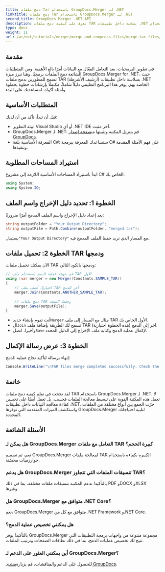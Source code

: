 ```yaml
---
title: دمج ملفات Tar باستخدام GroupDocs.Merger لـ .NET
linktitle: دمج ملفات Tar باستخدام GroupDocs.Merger لـ .NET
second_title: GroupDocs.Merger .NET API
description: تعرف على كيفية دمج ملفات TAR بسلاسة داخل تطبيقات .NET باستخدام GroupDocs.Merger. يوفر هذا البرنامج التعليمي نهجًا شاملاً خطوة بخطوة، مكتملًا بمثال التعليمات البرمجية.
type: docs
weight: 11
url: /ar/net/tutorials/merger/merge-and-compress-files/merge-tar-files/
---
```

## مقدمة

في تطوير البرمجيات، يعد التعامل الفعّال مع البيانات أمرًا بالغ الأهمية. ومن المتطلبات الشائعة دمج الملفات برمجيًا. وهنا تبرز ميزة GroupDocs.Merger for .NET، حيث تسمح للمطورين بدمج ملفات TAR (أرشيف الأشرطة) بسلاسة داخل تطبيقات .NET الخاصة بهم. يوفر هذا البرنامج التعليمي دليلاً شاملاً، مكتملًا بإرشادات خطوة بخطوة وأمثلة أكواد، لمساعدتك على البدء.

## المتطلبات الأساسية

قبل أن تبدأ، تأكد من أن لديك:

- بيئة التطوير: Visual Studio أو أي .NET IDE آخر مثبت.
-  GroupDocs.Merger لـ .NET: قم بتنزيل المكتبة وتثبيتها من[صفحة إصدار GroupDocs](https://releases.groupdocs.com/merger/net/).
- المعرفة الأساسية بلغة C#: ستساعدك المعرفة ببرمجة C# على فهم الأمثلة المقدمة وتنفيذها.

## استيراد المساحات المطلوبة

ابدأ باستيراد المساحات الأساسية اللازمة إلى مشروع C# الخاص بك:

```csharp
using System;
using System.IO;
```

## الخطوة 1: تحديد دليل الإخراج واسم الملف

يعد إعداد دليل الإخراج واسم الملف المدمج أمرًا ضروريًا:

```csharp
string outputFolder = "Your Output Directory";
string outputFile = Path.Combine(outputFolder, "merged.tar");
```

 يستبدل`"Your Output Directory"` مع المسار الذي تريد حفظ الملف المدمج فيه.

## الخطوة 2: تحميل ملفات TAR ودمجها

الآن يمكنك تحميل ملفات TAR ودمجها بالكود التالي:

```csharp
// قم بتهيئة عملية الدمج باستخدام ملف TAR الأول
using (var merger = new Merger(Constants.SAMPLE_TAR))
{
    // اختياريًا، أضف ملف TAR آخر للدمج
    merger.Join(Constants.ANOTHER_SAMPLE_TAR);
    
    // دمج ملفات TAR وحفظ النتيجة
    merger.Save(outputFile);
}
```

-  أنت تقوم بإنشاء جديد`Merger` مثال مع المسار إلى ملف TAR الأول الخاص بك.
-  ال`Join` تسمح لك الطريقة بإضافة ملف TAR آخر إلى الدمج (هذه الخطوة اختيارية).
-  وأخيرا، اتصل`Save` لإكمال عملية الدمج وكتابة ملف الإخراج إلى الدليل المحدد.

## الخطوة 3: عرض رسالة الإكمال

إنهاء برسالة لتأكيد نجاح عملية الدمج:

```csharp
Console.WriteLine("\nTAR files merge completed successfully. Check the output in {0}", outputFolder);
```

## خاتمة

لقد نجحت في تعلم كيفية دمج ملفات TAR باستخدام GroupDocs.Merger لـ .NET. لا تعمل هذه المكتبة القوية على تبسيط معالجة الملفات فحسب، بل تعمل أيضًا على تحسين كفاءة معالجة البيانات داخل تطبيقات .NET. جرّب الجمع بين أنواع مختلفة من الملفات واستكشف الميزات المتقدمة التي توفرها GroupDocs.Merger لتلبية احتياجاتك المحددة.

## الأسئلة الشائعة

### هل يمكن لـ GroupDocs.Merger التعامل مع ملفات TAR كبيرة الحجم؟
نعم، تم تصميم GroupDocs.Merger لمعالجة ملفات TAR الكبيرة بكفاءة باستخدام خوارزميات محسّنة.

### هل يدعم GroupDocs.Merger تنسيقات الملفات التي تتجاوز TAR؟
بالتأكيد! تدعم المكتبة تنسيقات ملفات مختلفة، بما في ذلك PDF وDOCX وXLSX وغيرها.

### هل GroupDocs.Merger متوافق مع .NET Core؟
نعم، GroupDocs.Merger متوافق مع كل من .NET Framework و.NET Core.

### هل يمكنني تخصيص عملية الدمج؟
بالتأكيد! يوفر GroupDocs.Merger مجموعة متنوعة من واجهات برمجة التطبيقات التي تتيح لك تخصيص عمليات الدمج، بما في ذلك نطاقات الصفحات وترتيب الملفات.

### أين يمكنني العثور على الدعم لـ GroupDocs.Merger؟
 للحصول على الدعم والمناقشات، قم بزيارة[منتدى GroupDocs](https://forum.groupdocs.com/c/merger/32).
